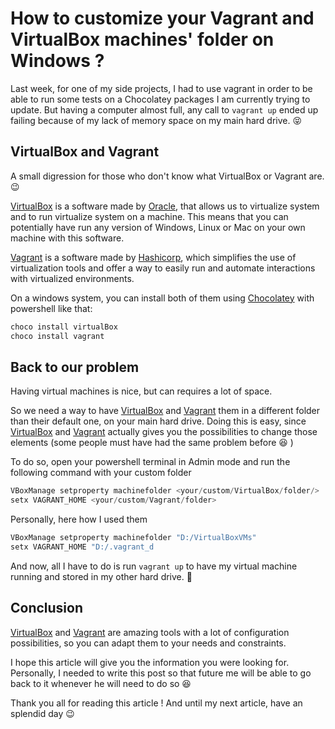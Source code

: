 # How to customize your Vagrant and VirtualBox machines' folder on Windows ?

Last week, for one of my side projects, I had to use vagrant in order to be able to run some tests on a Chocolatey packages I am currently trying to update.
But having a computer almost full, any call to `vagrant up` ended up failing because of my lack of memory space on my main hard drive. 😝

## VirtualBox and Vagrant

A small digression for those who don't know what VirtualBox or Vagrant are. 😉

[VirtualBox](https://www.virtualbox.org/) is a software made by [Oracle](https://www.oracle.com/index.html), that allows us to virtualize system and to run virtualize system on a machine. This means that you can potentially have run any version of Windows, Linux or Mac on your own machine with this software.

[Vagrant](https://www.vagrantup.com/) is a software made by [Hashicorp](https://www.hashicorp.com/), which simplifies the use of virtualization tools and offer a way to easily run and automate interactions with virtualized environments.

On a windows system, you can install both of them using [Chocolatey](https://chocolatey.org/) with powershell like that:
```powershell
choco install virtualBox
choco install vagrant
```

## Back to our problem

Having virtual machines is nice, but can requires a lot of space.

So we need a way to have [VirtualBox](https://www.virtualbox.org/) and [Vagrant](https://www.vagrantup.com/) them in a different folder than their default one, on your main hard drive.
Doing this is easy, since [VirtualBox](https://www.virtualbox.org/) and [Vagrant](https://www.vagrantup.com/) actually gives you the possibilities to change those elements (some people must have had the same problem before 😆 )

To do so, open your powershell terminal in Admin mode and run the following command with your custom folder

```powershell
VBoxManage setproperty machinefolder <your/custom/VirtualBox/folder/>
setx VAGRANT_HOME <your/custom/Vagrant/folder>
```

Personally, here how I used them

```powershell
VBoxManage setproperty machinefolder "D:/VirtualBoxVMs"
setx VAGRANT_HOME "D:/.vagrant_d
```

And now, all I have to do is run `vagrant up` to have my virtual machine running and stored in my other hard drive. 🙂

## Conclusion

[VirtualBox](https://www.virtualbox.org/) and [Vagrant](https://www.vagrantup.com/) are amazing tools with a lot of configuration possibilities, so you can adapt them to your needs and constraints.

I hope this article will give you the information you were looking for.
Personally, I needed to write this post so that future me will be able to go back to it whenever he will need to do so 😆

Thank you all for reading this article !
And until my next article, have an splendid day 😉

